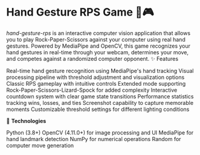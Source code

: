 # Hand Gesture RPS Game 👋🎮
_hand-gesture-rps_ is an interactive computer vision application that allows you to play Rock-Paper-Scissors against your computer using real hand gestures. Powered by MediaPipe and OpenCV, this game recognizes your hand gestures in real-time through your webcam, determines your move, and competes against a randomized computer opponent.
✨ Features

Real-time hand gesture recognition using MediaPipe's hand tracking
Visual processing pipeline with threshold adjustment and visualization options
Classic RPS gameplay with intuitive controls
Extended mode supporting Rock-Paper-Scissors-Lizard-Spock for added complexity
Interactive countdown system with clear game state transitions
Performance statistics tracking wins, losses, and ties
Screenshot capability to capture memorable moments
Customizable threshold settings for different lighting conditions

🔧 **Technologies**

Python (3.8+)
OpenCV (4.11.0+) for image processing and UI
MediaPipe for hand landmark detection
NumPy for numerical operations
Random for computer move generation
